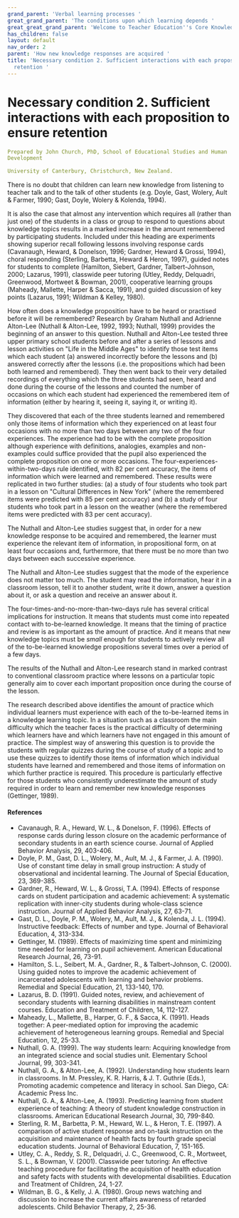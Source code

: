 ```yaml
---
grand_parent: 'Verbal learning processes '
great_grand_parent: 'The conditions upon which learning depends '
great_great_grand_parent: 'Welcome to Teacher Education''s Core Knowledge and Skills.'
has_children: false
layout: default
nav_order: 2
parent: 'How new knowledge responses are acquired '
title: 'Necessary condition 2. Sufficient interactions with each proposition to ensure
  retention '
---
```

# Necessary condition 2. Sufficient interactions with each proposition to ensure retention


```yaml
Prepared by John Church, PhD, School of Educational Studies and Human
Development

University of Canterbury, Christchurch, New Zealand.
```


There is no doubt that children can learn new knowledge from listening
to teacher talk and to the talk of other students (e.g. Doyle, Gast,
Wolery, Ault & Farmer, 1990; Gast, Doyle, Wolery & Kolenda, 1994).

It is also the case that almost any intervention which requires all
(rather than just one) of the students in a class or group to respond to
questions about knowledge topics results in a marked increase in the
amount remembered by participating students. Included under this heading
are experiments showing superior recall following lessons involving
response cards (Cavanaugh, Heward, & Donelson, 1996; Gardner, Heward &
Grossi, 1994), choral responding (Sterling, Barbetta, Heward & Heron,
1997), guided notes for students to complete (Hamilton, Siebert,
Gardner, Talbert-Johnson, 2000; Lazarus, 1991), classwide peer tutoring
(Utley, Reddy, Delquadri, Greenwood, Mortweet & Bowman, 2001),
cooperative learning groups (Maheady, Mallette, Harper & Sacca, 1991),
and guided discussion of key points (Lazarus, 1991; Wildman & Kelley,
1980).

How often does a knowledge proposition have to be heard or practised
before it will be remembered? Research by Graham Nuthall and Adrienne
Alton-Lee (Nuthall & Alton-Lee, 1992, 1993; Nuthall, 1999) provides the
beginning of an answer to this question. Nuthall and Alton-Lee tested
three upper primary school students before and after a series of lessons
and lesson activities on "Life in the Middle Ages" to identify those
test items which each student (a) answered incorrectly before the
lessons and (b) answered correctly after the lessons (i.e. the
propositions which had been both learned and remembered). They then went
back to their very detailed recordings of everything which the three
students had seen, heard and done during the course of the lessons and
counted the number of occasions on which each student had experienced
the remembered item of information (either by hearing it, seeing it,
saying it, or writing it).

They discovered that each of the three students learned and remembered
only those items of information which they experienced on at least four
occasions with no more than two days between any two of the four
experiences. The experience had to be with the complete proposition
although experience with definitions, analogies, examples and
non-examples could suffice provided that the pupil also experienced the
complete proposition on one or more occasions. The
four-experiences-within-two-days rule identified, with 82 per cent
accuracy, the items of information which were learned and remembered.
These results were replicated in two further studies: (a) a study of
four students who took part in a lesson on "Cultural Differences in New
York" (where the remembered items were predicted with 85 per cent
accuracy) and (b) a study of four students who took part in a lesson on
the weather (where the remembered items were predicted with 83 per cent
accuracy).

The Nuthall and Alton-Lee studies suggest that, in order for a new
knowledge response to be acquired and remembered, the learner must
experience the relevant item of information, in propositional form, on
at least four occasions and, furthermore, that there must be no more
than two days between each successive experience.

The Nuthall and Alton-Lee studies suggest that the mode of the
experience does not matter too much. The student may read the
information, hear it in a classroom lesson, tell it to another student,
write it down, answer a question about it, or ask a question and receive
an answer about it.

The four-times-and-no-more-than-two-days rule has several critical
implications for instruction. It means that students must come into
repeated contact with to-be-learned knowledge. It means that the timing
of practice and review is as important as the amount of practice. And it
means that new knowledge topics must be *small* enough for students to
actively review all of the to-be-learned knowledge propositions several
times over a period of a few days.

The results of the Nuthall and Alton-Lee research stand in marked
contrast to conventional classroom practice where lessons on a
particular topic generally aim to cover each important proposition once
during the course of the lesson.

The research described above identifies the amount of practice which
individual learners must experience with each of the to-be-learned items
in a knowledge learning topic. In a situation such as a classroom the
main difficulty which the teacher faces is the practical difficulty of
determining which learners have and which learners have not engaged in
this amount of practice. The simplest way of answering this question is
to provide the students with regular quizzes during the course of study
of a topic and to use these quizzes to identify those items of
information which individual students have learned and remembered and
those items of information on which further practice is required. This
procedure is particularly effective for those students who consistently
underestimate the amount of study required in order to learn and
remember new knowledge responses (Gettinger, 1989).


#### References

-   Cavanaugh, R. A., Heward, W. L., & Donelson, F. (1996). Effects of
    response cards during lesson closure on the academic performance of
    secondary students in an earth science course. Journal of Applied
    Behavior Analysis, 29, 403-406.
-   Doyle, P. M., Gast, D. L., Wolery, M., Ault, M. J., & Farmer, J. A.
    (1990). Use of constant time delay in small group instruction: A
    study of observational and incidental learning. The Journal of
    Special Education, 23, 369-385.
-   Gardner, R., Heward, W. L., & Grossi, T.A. (1994). Effects of
    response cards on student participation and academic achievement: A
    systematic replication with inner-city students during whole-class
    science instruction. Journal of Applied Behavior Analysis, 27,
    63-71.
-   Gast, D. L., Doyle, P. M., Wolery, M., Ault, M. J., & Kolenda, J. L.
    (1994). Instructive feedback: Effects of number and type. Journal of
    Behavioral Education, 4, 313-334.
-   Gettinger, M. (1989). Effects of maximizing time spent and
    minimizing time needed for learning on pupil achievement. American
    Educational Research Journal, 26, 73-91.
-   Hamilton, S. L., Seibert, M. A., Gardner, R., & Talbert-Johnson, C.
    (2000). Using guided notes to improve the academic achievement of
    incarcerated adolescents with learning and behavior problems.
    Remedial and Special Education, 21, 133-140, 170.
-   Lazarus, B. D. (1991). Guided notes, review, and achievement of
    secondary students with learning disabilities in mainstream content
    courses. Education and Treatment of Children, 14, 112-127.
-   Maheady, L., Mallette, B., Harper, G. F., & Sacca, K. (1991). Heads
    together: A peer-mediated option for improving the academic
    achievement of heterogeneous learning groups. Remedial and Special
    Education, 12, 25-33.
-   Nuthall, G. A. (1999). The way students learn: Acquiring knowledge
    from an integrated science and social studies unit. Elementary
    School Journal, 99, 303-341.
-   Nuthall, G. A., & Alton-Lee, A. (1992). Understanding how students
    learn in classrooms. In M. Pressley, K. R. Harris, & J. T. Guthrie
    (Eds.), Promoting academic competence and literacy in school. San
    Diego, CA: Academic Press Inc.
-   Nuthall, G. A., & Alton-Lee, A. (1993). Predicting learning from
    student experience of teaching: A theory of student knowledge
    construction in classrooms. American Educational Research Journal,
    30, 799-840.
-   Sterling, R. M., Barbetta, P. M., Heward, W. L., & Heron, T. E.
    (1997). A comparison of active student response and on-task
    instruction on the acquisition and maintenance of health facts by
    fourth grade special education students. Journal of Behavioral
    Education, 7, 151-165.
-   Utley, C. A., Reddy, S. R., Delquadri, J. C., Greenwood, C. R.,
    Mortweet, S. L., & Bowman, V. (2001). Classwide peer tutoring: An
    effective teaching procedure for facilitating the acquisition of
    health education and safety facts with students with developmental
    disabilities. Education and Treatment of Children, 24, 1-27.
-   Wildman, B. G., & Kelly, J. A. (1980). Group news watching and
    discussion to increase the current affairs awareness of retarded
    adolescents. Child Behavior Therapy, 2, 25-36.
